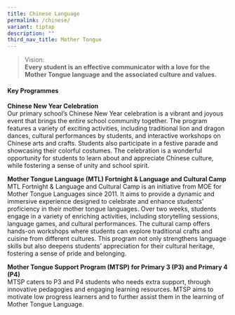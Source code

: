```yaml
---
title: Chinese Language
permalink: /chinese/
variant: tiptap
description: ""
third_nav_title: Mother Tongue
---
```

<blockquote>
<p>Vision:
<br><strong>Every student is an effective communicator with a love for the Mother Tongue language and the associated culture and values.</strong>
</p>
</blockquote>
<h4><strong>Key Programmes</strong></h4>
<p></p>
<p><strong>Chinese New Year Celebration</strong>
<br>Our primary school’s Chinese New Year celebration is a vibrant and joyous
event that brings the entire school community together. The program features
a variety of exciting activities, including traditional lion and dragon
dances, cultural performances by students, and interactive workshops on
Chinese arts and crafts. Students also participate in a festive parade
and showcasing their colorful costumes. The celebration is a wonderful
opportunity for students to learn about and appreciate Chinese culture,
while fostering a sense of unity and school spirit.</p>
<p><strong>Mother Tongue Language (MTL) Fortnight &amp; Language and Cultural Camp</strong>
<br>MTL Fortnight &amp; Language and Cultural Camp is an initiative from MOE
for Mother Tongue Languages since 2011. It aims to provide a dynamic and
immersive experience designed to celebrate and enhance students’ proficiency
in their mother tongue languages. Over two weeks, students engage in a
variety of enriching activities, including storytelling sessions, language
games, and cultural performances. The cultural camp offers hands-on workshops
where students can explore traditional crafts and cuisine from different
cultures. This program not only strengthens language skills but also deepens
students’ appreciation for their cultural heritage, fostering a sense of
pride and belonging.</p>
<p><strong>Mother Tongue Support Program (MTSP) for Primary 3 (P3) and Primary 4 (P4)</strong>
<br>MTSP caters to P3 and P4 students who needs extra support, through innovative
pedagogies and engaging learning resources. MTSP aims to motivate low progress
learners and to further assist them in the learning of Mother Tongue Language.</p>
<p></p>